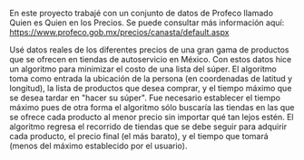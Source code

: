 En este proyecto trabajé con un conjunto de datos de Profeco llamado Quien es Quien en los Precios. 
Se puede consultar más información aquí: https://www.profeco.gob.mx/precios/canasta/default.aspx

Usé datos reales de los diferentes precios de una gran gama de productos que se ofrecen en tiendas de autoservicio en México. Con estos datos hice un algoritmo para minimizar el costo de una lista del súper. El algoritmo toma como entrada la ubicación de la persona (en coordenadas de latitud y longitud), la lista de productos que desea comprar, y el tiempo máximo que se desea tardar en "hacer su súper". Fue necesario establecer el tiempo máximo pues de otra forma el algoritmo sólo buscaría las tiendas en las que se ofrece cada producto al menor precio sin importar qué tan lejos estén. El algoritmo regresa el recorrido de tiendas que se debe seguir para adquirir cada producto, el precio final (el más barato), y el tiempo que tomará (menos del máximo establecido por el usuario). 
